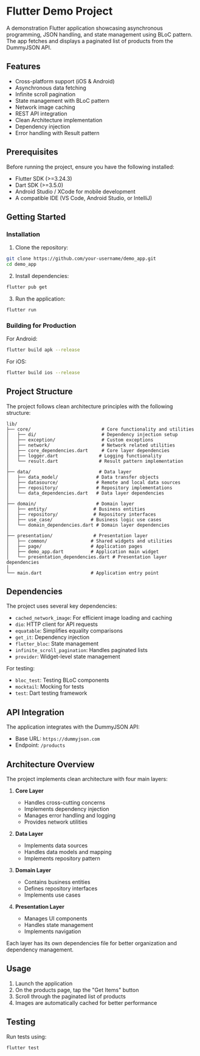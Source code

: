 # Flutter Demo Project

A demonstration Flutter application showcasing asynchronous programming, JSON handling, and state management using BLoC pattern. The app fetches and displays a paginated list of products from the DummyJSON API.

## Features

- Cross-platform support (iOS & Android)
- Asynchronous data fetching
- Infinite scroll pagination
- State management with BLoC pattern
- Network image caching
- REST API integration
- Clean Architecture implementation
- Dependency injection
- Error handling with Result pattern

## Prerequisites

Before running the project, ensure you have the following installed:

- Flutter SDK (>=3.24.3)
- Dart SDK (>=3.5.0)
- Android Studio / XCode for mobile development
- A compatible IDE (VS Code, Android Studio, or IntelliJ)

## Getting Started

### Installation

1. Clone the repository:
```bash
git clone https://github.com/your-username/demo_app.git
cd demo_app
```

2. Install dependencies:
```bash
flutter pub get
```

3. Run the application:
```bash
flutter run
```

### Building for Production

For Android:
```bash
flutter build apk --release
```

For iOS:
```bash
flutter build ios --release
```

## Project Structure

The project follows clean architecture principles with the following structure:

```
lib/
├── core/                          # Core functionality and utilities
│   ├── di/                        # Dependency injection setup
│   ├── exception/                 # Custom exceptions
│   ├── network/                   # Network related utilities
│   ├── core_dependencies.dart     # Core layer dependencies
│   ├── logger.dart               # Logging functionality
│   └── result.dart               # Result pattern implementation
│
├── data/                         # Data layer
│   ├── data_model/              # Data transfer objects
│   ├── datasource/              # Remote and local data sources
│   ├── repository/              # Repository implementations
│   └── data_dependencies.dart   # Data layer dependencies
│
├── domain/                      # Domain layer
│   ├── entity/                 # Business entities
│   ├── repository/             # Repository interfaces
│   ├── use_case/              # Business logic use cases
│   └── domain_dependencies.dart # Domain layer dependencies
│
├── presentation/               # Presentation layer
│   ├── common/                # Shared widgets and utilities
│   ├── page/                  # Application pages
│   ├── demo_app.dart          # Application main widget
│   └── presentation_dependencies.dart # Presentation layer dependencies
│
└── main.dart                  # Application entry point
```

## Dependencies

The project uses several key dependencies:

- `cached_network_image`: For efficient image loading and caching
- `dio`: HTTP client for API requests
- `equatable`: Simplifies equality comparisons
- `get_it`: Dependency injection
- `flutter_bloc`: State management
- `infinite_scroll_pagination`: Handles paginated lists
- `provider`: Widget-level state management

For testing:
- `bloc_test`: Testing BLoC components
- `mocktail`: Mocking for tests
- `test`: Dart testing framework

## API Integration

The application integrates with the DummyJSON API:
- Base URL: `https://dummyjson.com`
- Endpoint: `/products`

## Architecture Overview

The project implements clean architecture with four main layers:

1. **Core Layer**
    - Handles cross-cutting concerns
    - Implements dependency injection
    - Manages error handling and logging
    - Provides network utilities

2. **Data Layer**
    - Implements data sources
    - Handles data models and mapping
    - Implements repository pattern

3. **Domain Layer**
    - Contains business entities
    - Defines repository interfaces
    - Implements use cases

4. **Presentation Layer**
    - Manages UI components
    - Handles state management
    - Implements navigation

Each layer has its own dependencies file for better organization and dependency management.

## Usage

1. Launch the application
2. On the products page, tap the "Get Items" button
3. Scroll through the paginated list of products
4. Images are automatically cached for better performance

## Testing

Run tests using:
```bash
flutter test
```